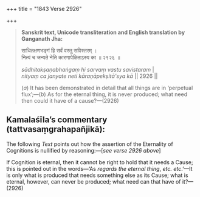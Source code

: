+++
title = "1843 Verse 2926"

+++
> **Sanskrit text, Unicode transliteration and English translation by Ganganath Jha:** 
>
> साधितक्षणभङ्गं हि सर्वं वस्तु सविस्तरम् ।  
> नित्यं च जन्यते नेति कारणापेक्षिताऽस्य का ॥ २९२६ ॥ 
>
> *sādhitakṣaṇabhaṅgaṃ hi sarvaṃ vastu savistaram* \|  
> *nityaṃ ca janyate neti kāraṇāpekṣitā'sya kā* \|\| 2926 \|\| 
>
> (*a*) It has been demonstrated in detail that all things are in ‘perpetual flux’;—(*b*) As for the eternal thing, it is never produced; what need then could it have of a cause?—(2926)



## Kamalaśīla’s commentary (tattvasaṃgrahapañjikā):

The following *Text* points out how the assertion of the Eternality of Cognitions is nullified by reasoning:—[*see verse 2926 above*]

If Cognition is eternal, then it cannot be right to hold that it needs a Cause; this is pointed out in the words—‘As *regards the eternal thing*, *etc. etc*.’—It is only what is produced that needs something else as its Cause; what is eternal, however, can never be produced; what need can that have of it?—(2926)



